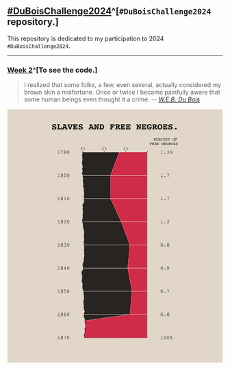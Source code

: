 ## [#DuBoisChallenge2024](https://github.com/ajstarks/dubois-data-portraits/tree/master/challenge/2024)^[`#DuBoisChallenge2024` repository.]

This repository is dedicated to my participation to 2024 `#DuBoisChallenge2024`.


------------------------------- 

### [Week 2](./challenge02)^[To see the code.]

> I realized that some folks, a few, even several, actually considered my brown skin a misfortune. Once or twice I became painfully aware that some human beings even thought it a crime. 
> -- <cite>[W.E.B. Du Bois](https://penntoday.upenn.edu/news/times-and-life-web-du-bois-penn)</cite>

![](./challenge02/plate_w2.png)


